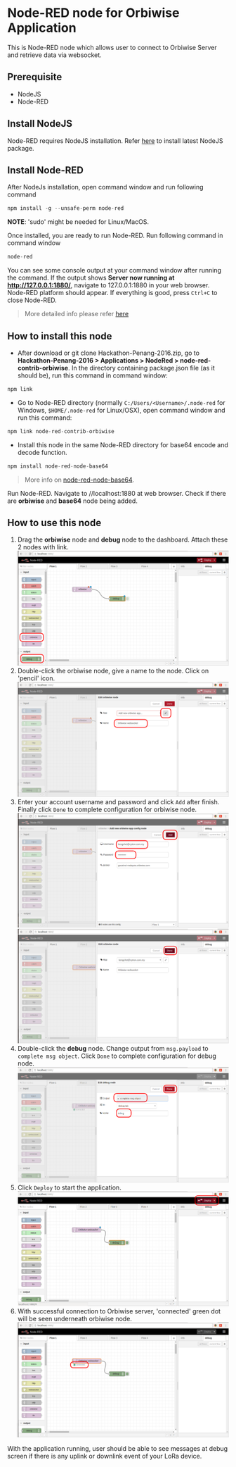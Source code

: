 # Node-RED node for Orbiwise Application
This is Node-RED node which allows user to connect to Orbiwise Server and retrieve data via websocket.

## Prerequisite
* NodeJS
* Node-RED

## Install NodeJS
Node-RED requires NodeJS installation. Refer [here](https://nodejs.org/en/) to install latest NodeJS package.

## Install Node-RED
After NodeJs installation, open command window and run following command
```c
npm install -g --unsafe-perm node-red
```
**NOTE**: 'sudo' might be needed for Linux/MacOS.

Once installed, you are ready to run Node-RED. Run following command in command window
```c
node-red
```
You can see some console output at your command window after running the command. If the output shows **Server now running at http://127.0.0.1:1880/**, navigate to 127.0.0.1:1880 in your web browser. Node-RED platform should appear. If everything is good, press `Ctrl+C` to close Node-RED. 

> More detailed info please refer [here](https://nodered.org/docs/getting-started/installation#install-node-red)

## How to install this node

* After download or git clone Hackathon-Penang-2016.zip, go to **Hackathon-Penang-2016 > Applications > NodeRed > node-red-contrib-orbiwise**. In the directory containing package.json file (as it should be), run this command in command window: 
```c
npm link
```
* Go to Node-RED directory (normally `C:/Users/<Username>/.node-red` for Windows, `$HOME/.node-red` for Linux/OSX), open command window and run this command: 
```c
npm link node-red-contrib-orbiwise
```
* Install this node in the same Node-RED directory for base64 encode and decode function.
```c
npm install node-red-node-base64
```
> More info on [node-red-node-base64](https://github.com/node-red/node-red-nodes/tree/master/parsers/base64).

Run Node-RED. Navigate to //localhost:1880 at web browser. Check if there are **orbiwise** and **base64** node being added.

## How to use this node

1. Drag the **orbiwise** node and **debug** node to the dashboard. Attach these 2 nodes with link.
![alt tag](https://raw.githubusercontent.com/CytronTechnologies/Hackathon-Penang-2016/master/Applications/NodeRed/img/nodered1.png)
2. Double-click the orbiwise node, give a name to the node. Click on 'pencil' icon.
![alt tag](https://raw.githubusercontent.com/CytronTechnologies/Hackathon-Penang-2016/master/Applications/NodeRed/img/nodered2.png)
3. Enter your account username and password and click `Add` after finish. Finally click `Done` to complete configuration for orbiwise node.
![alt tag](https://raw.githubusercontent.com/CytronTechnologies/Hackathon-Penang-2016/master/Applications/NodeRed/img/nodered3.png)
![alt tag](https://raw.githubusercontent.com/CytronTechnologies/Hackathon-Penang-2016/master/Applications/NodeRed/img/nodered4.png)
4. Double-click the **debug** node. Change output from `msg.payload` to `complete msg object`. Click `Done` to complete configuration for debug node.
![alt tag](https://raw.githubusercontent.com/CytronTechnologies/Hackathon-Penang-2016/master/Applications/NodeRed/img/nodered5.png)
5. Click `Deploy` to start the application.
![alt tag](https://raw.githubusercontent.com/CytronTechnologies/Hackathon-Penang-2016/master/Applications/NodeRed/img/nodered6.png)
6. With successful connection to Orbiwise server, 'connected' green dot will be seen underneath orbiwise node.
![alt tag](https://raw.githubusercontent.com/CytronTechnologies/Hackathon-Penang-2016/master/Applications/NodeRed/img/nodered7.png)

With the application running, user should be able to see messages at debug screen if there is any uplink or downlink event of your LoRa device.
